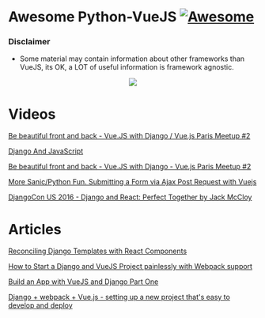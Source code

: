 # Awesome Python-VueJS [![Awesome](https://cdn.rawgit.com/sindresorhus/awesome/d7305f38d29fed78fa85652e3a63e154dd8e8829/media/badge.svg)](https://github.com/sindresorhus/awesome)

### Disclaimer 
* Some material may contain information about other frameworks than VueJS, its OK, a LOT of useful information is framework agnostic. 

<p align="center">
  <img src='https://github.com/augustogoulart/awesome-django-vuejs/blob/gh-pages/midia/teste1.jpg'>
</p>

# Videos

[Be beautiful front and back - Vue.JS with Django / Vue.js Paris Meetup #2](https://www.youtube.com/watch?v=C7oiYr4_NdU)

[Django And JavaScript](https://www.youtube.com/watch?v=n42pZKSZZq0)

[Be beautiful front and back - Vue.JS with Django - Vue.js Paris Meetup #2](https://www.youtube.com/watch?v=NCoIC7gMFsI)

[More Sanic/Python Fun. Submitting a Form via Ajax Post Request with Vuejs](https://www.youtube.com/watch?v=6FXG3ssw5Wo)

[DjangoCon US 2016 - Django and React: Perfect Together by Jack McCloy](https://www.youtube.com/watch?v=zYHv6U86X0Y)

# Articles

[Reconciling Django Templates with React Components](https://hackernoon.com/reconciling-djangos-mvc-templates-with-react-components-3aa986cf510a)

[How to Start a Django and VueJS Project painlessly with Webpack support](https://scotch.io/@timtech4u/how-to-start-a-django-and-vuejs-project-painlessly-with-webpack-support)

[Build an App with VueJS and Django Part One](https://scotch.io/bar-talk/build-an-app-with-vuejs-and-django-part-one)

[Django + webpack + Vue.js - setting up a new project that's easy to develop and deploy](https://ariera.github.io/2017/09/26/django-webpack-vue-js-setting-up-a-new-project-that-s-easy-to-develop-and-deploy-part-1.html)
